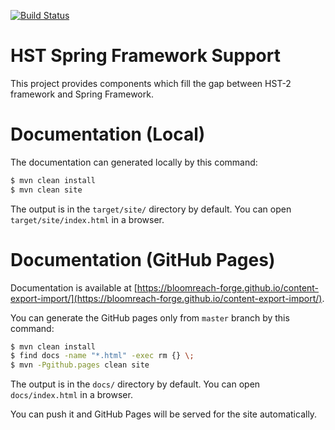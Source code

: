 [![Build Status](https://travis-ci.org/bloomreach-forge/hst-spring-support.svg?branch=develop)](https://travis-ci.org/bloomreach-forge/hst-spring-support)

# HST Spring Framework Support

This project provides components which fill the gap between HST-2 framework and Spring Framework.

# Documentation (Local)

The documentation can generated locally by this command:

```bash
$ mvn clean install
$ mvn clean site
```

The output is in the ```target/site/``` directory by default. You can open ```target/site/index.html``` in a browser.

# Documentation (GitHub Pages)

Documentation is available at [https://bloomreach-forge.github.io/content-export-import/](https://bloomreach-forge.github.io/content-export-import/).

You can generate the GitHub pages only from ```master``` branch by this command:

```bash
$ mvn clean install
$ find docs -name "*.html" -exec rm {} \;
$ mvn -Pgithub.pages clean site
```

The output is in the ```docs/``` directory by default. You can open ```docs/index.html``` in a browser.

You can push it and GitHub Pages will be served for the site automatically.
